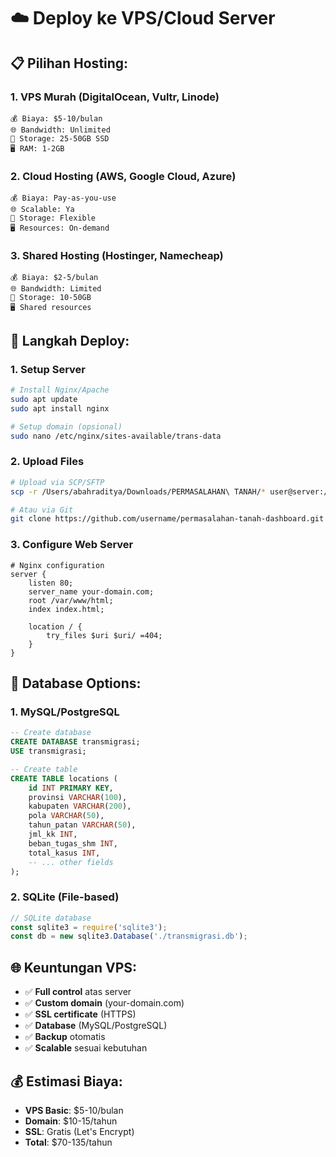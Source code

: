 # ☁️ Deploy ke VPS/Cloud Server

## 📋 Pilihan Hosting:

### 1. VPS Murah (DigitalOcean, Vultr, Linode)
```
💰 Biaya: $5-10/bulan
🌐 Bandwidth: Unlimited
💾 Storage: 25-50GB SSD
🖥️ RAM: 1-2GB
```

### 2. Cloud Hosting (AWS, Google Cloud, Azure)
```
💰 Biaya: Pay-as-you-use
🌐 Scalable: Ya
💾 Storage: Flexible
🖥️ Resources: On-demand
```

### 3. Shared Hosting (Hostinger, Namecheap)
```
💰 Biaya: $2-5/bulan
🌐 Bandwidth: Limited
💾 Storage: 10-50GB
🖥️ Shared resources
```

## 🚀 Langkah Deploy:

### 1. Setup Server
```bash
# Install Nginx/Apache
sudo apt update
sudo apt install nginx

# Setup domain (opsional)
sudo nano /etc/nginx/sites-available/trans-data
```

### 2. Upload Files
```bash
# Upload via SCP/SFTP
scp -r /Users/abahraditya/Downloads/PERMASALAHAN\ TANAH/* user@server:/var/www/html/

# Atau via Git
git clone https://github.com/username/permasalahan-tanah-dashboard.git
```

### 3. Configure Web Server
```nginx
# Nginx configuration
server {
    listen 80;
    server_name your-domain.com;
    root /var/www/html;
    index index.html;
    
    location / {
        try_files $uri $uri/ =404;
    }
}
```

## 🔧 Database Options:

### 1. MySQL/PostgreSQL
```sql
-- Create database
CREATE DATABASE transmigrasi;
USE transmigrasi;

-- Create table
CREATE TABLE locations (
    id INT PRIMARY KEY,
    provinsi VARCHAR(100),
    kabupaten VARCHAR(200),
    pola VARCHAR(50),
    tahun_patan VARCHAR(50),
    jml_kk INT,
    beban_tugas_shm INT,
    total_kasus INT,
    -- ... other fields
);
```

### 2. SQLite (File-based)
```javascript
// SQLite database
const sqlite3 = require('sqlite3');
const db = new sqlite3.Database('./transmigrasi.db');
```

## 🌐 Keuntungan VPS:
- ✅ **Full control** atas server
- ✅ **Custom domain** (your-domain.com)
- ✅ **SSL certificate** (HTTPS)
- ✅ **Database** (MySQL/PostgreSQL)
- ✅ **Backup** otomatis
- ✅ **Scalable** sesuai kebutuhan

## 💰 Estimasi Biaya:
- **VPS Basic**: $5-10/bulan
- **Domain**: $10-15/tahun
- **SSL**: Gratis (Let's Encrypt)
- **Total**: $70-135/tahun

